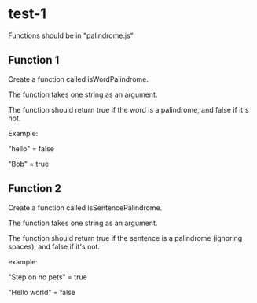 # test-1

Functions should be in "palindrome.js"

## Function 1

Create a function called isWordPalindrome.

The function takes one string as an argument.

The function should return true if the word is a palindrome, and false if it's not.

Example:

"hello" = false

"Bob" = true

## Function 2

Create a function called isSentencePalindrome.

The function takes one string as an argument.

The function should return true if the sentence is a palindrome (ignoring spaces), and false if it's not.

example:

"Step on no pets" = true

"Hello world" = false
